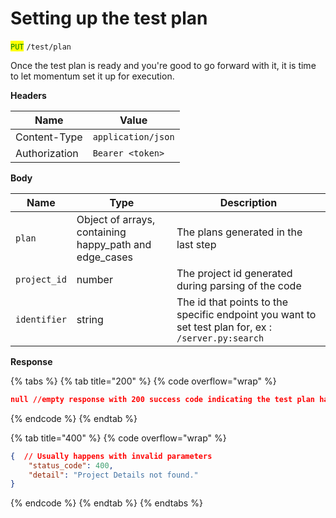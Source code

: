 # Setting up the test plan

<mark style="color:green;">`PUT`</mark> `/test/plan`

Once the test plan is ready and you're good to go forward with it, it is time to let momentum set it up for execution.

**Headers**

| Name          | Value              |
| ------------- | ------------------ |
| Content-Type  | `application/json` |
| Authorization | `Bearer <token>`   |

**Body**

| Name         | Type                                                     | Description                                                                                          |
| ------------ | -------------------------------------------------------- | ---------------------------------------------------------------------------------------------------- |
| `plan`       | Object of arrays, containing happy\_path and edge\_cases | The plans generated in the last step                                                                 |
| `project_id` | number                                                   | The project id generated during parsing of the code                                                  |
| `identifier` | string                                                   | The  id that points to the specific endpoint you want to set test plan for, ex : `/server.py:search` |

**Response**

{% tabs %}
{% tab title="200" %}
{% code overflow="wrap" %}
```json
null //empty response with 200 success code indicating the test plan has been set up
```
{% endcode %}
{% endtab %}

{% tab title="400" %}
{% code overflow="wrap" %}
```json
{  // Usually happens with invalid parameters
    "status_code": 400,
    "detail": "Project Details not found." 
}
```
{% endcode %}
{% endtab %}
{% endtabs %}

